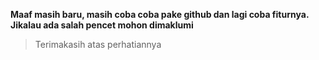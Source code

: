 **Maaf masih baru, masih coba coba pake github dan lagi coba fiturnya.
Jikalau ada salah pencet mohon dimaklumi**
>Terimakasih atas perhatiannya
